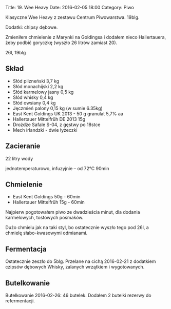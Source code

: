 Title: 19. Wee Heavy
Date: 2016-02-05 18:00
Category: Piwo

Klasyczne Wee Heavy z zestawu Centrum Piwowarstwa. 19blg.

Dodatki: chipsy dębowe.

Zmieniłem chmielenie z Marynki na Goldingsa i dodałem nieco Hallertauera, żeby podbić goryczkę (wyszło 26 litrów zamiast 20).

26l, 19blg

## Skład

- Słód pilzneński 3,7 kg
- Słód monachijski 2,2 kg
- Słód karmelowy jasny 0,5 kg
- Słód whisky 0,4 kg
- Słód owsiany 0,4 kg
- Jęczmień palony 0,15 kg (w sumie 6.35kg)
- East Kent Goldings UK 2013 - 50 g granulat 5,7% aa
- Hallertauer Mittelfrüh DE 2013 15g
- Drożdże Safale S-04, z gęstwy po 18stce
- Mech irlandzki - dwie łyżeczki

## Zacieranie

22 litry wody

jednotemperaturowo, infuzyjnie – od 72°C 90min


## Chmielenie

- East Kent Goldings 50g - 60min
- Hallertauer Mittelfrüh 15g - 60min

Najpierw pogotowałem piwo ze dwadzieścia minut, dla dodania karmelowych, tostowych posmaków.

Dużo chmielu jak na taki styl, bo ostatecznie wyszło tego pod 26l, a chmielę słabo-kwasowymi odmianami.

## Fermentacja

Ostatecznie zeszło do 5blg. Przelane na cichą 2016-02-21 z dodatkiem czipsów dębowych Whisky, zalanych wrzątkiem i wygotowanych.

## Butelkowanie

Butelkowanie 2016-02-26: 46 butelek. Dodałem 2 butelki rezerwy do refermentacji.

